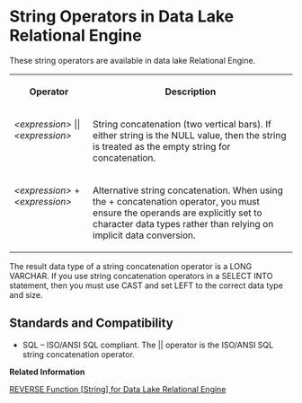 <!-- loioa4f1c6da84f210159f29edb6550416f1 -->

# String Operators in Data Lake Relational Engine

These string operators are available in data lake Relational Engine.




<table>
<tr>
<th valign="top">

Operator



</th>
<th valign="top">

Description



</th>
</tr>
<tr>
<td valign="top">

*<expression\>* || *<expression\>*



</td>
<td valign="top">

String concatenation \(two vertical bars\). If either string is the NULL value, then the string is treated as the empty string for concatenation.



</td>
</tr>
<tr>
<td valign="top">

*<expression\>* + *<expression\>*



</td>
<td valign="top">

Alternative string concatenation. When using the + concatenation operator, you must ensure the operands are explicitly set to character data types rather than relying on implicit data conversion.



</td>
</tr>
</table>

The result data type of a string concatenation operator is a LONG VARCHAR. If you use string concatenation operators in a SELECT INTO statement, then you must use CAST and set LEFT to the correct data type and size.



<a name="loioa4f1c6da84f210159f29edb6550416f1__string_op_section2"/>

## Standards and Compatibility

-   SQL – ISO/ANSI SQL compliant. The || operator is the ISO/ANSI SQL string concatenation operator.


**Related Information**  


[REVERSE Function \[String\] for Data Lake Relational Engine](../050-system-sql-functions/reverse-function-string-for-data-lake-relational-engine-a57a972.md "Takes one argument as an input of type BINARY or STRING and returns the specified string with characters listed in reverse order.")

